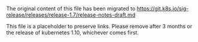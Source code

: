 The original content of this file has been migrated to https://git.k8s.io/sig-release/releases/release-1.7/release-notes-draft.md

This file is a placeholder to preserve links. Please remove after 3 months or the release of kubernetes 1.10, whichever comes first.
